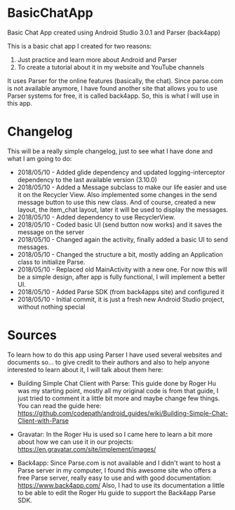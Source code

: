 # BasicChatApp
Basic Chat App created using Android Studio 3.0.1 and Parser (back4app)

This is a basic chat app I created for two reasons:
1. Just practice and learn more about Android and Parser
2. To create a tutorial about it in my website and YouTube channels

It uses Parser for the online features (basically, the chat). Since parse.com is not available anymore, I have found another site that allows you to use Parser systems for free, it is called back4app. So, this is what I will use in this app.

# Changelog
This will be a really simple changelog, just to see what I have done and what I am going to do:

* 2018/05/10 - Added glide dependency and updated logging-interceptor dependency to the last available version (3.10.0)
* 2018/05/10 - Added a Message subclass to make our life easier and use it on the Recycler View. Also implemented some changes in the send message button to use this new class. And of course, created a new layout, the item_chat layout, later it will be used to display the messages.
* 2018/05/10 - Added dependency to use RecyclerView.
* 2018/05/10 - Coded basic UI (send button now works) and it saves the message on the server
* 2018/05/10 - Changed again the activity, finally added a basic UI to send messages.
* 2018/05/10 - Changed the structure a bit, mostly adding an Application class to initialize Parse.
* 2018/05/10 - Replaced old MainActivity with a new one. For now this will be a simple design, after app is fully functional, I will implement a better UI.
* 2018/05/10 - Added Parse SDK (from back4apps site) and configured it
* 2018/05/10 - Initial commit, it is just a fresh new Android Studio project, without nothing special

# Sources
To learn how to do this app using Parser I have used several websites and documents so... to give credit to their authors and also to help anyone interested to learn about it, I will talk about them here:

* Building Simple Chat Client with Parse: This guide done by Roger Hu was my starting point, mostly all my original code is from that guide, I just tried to comment it a little bit more and maybe change few things. You can read the guide here: https://github.com/codepath/android_guides/wiki/Building-Simple-Chat-Client-with-Parse

* Gravatar: In the Roger Hu is used so I came here to learn a bit more about how we can use it in our projects: https://en.gravatar.com/site/implement/images/

* Back4app: Since Parse.com is not available and I didn't want to host a Parse server in my computer, I found this awesome site who offers a free Parse server, really easy to use and with good documentation: https://www.back4app.com/ Also, I had to use its documentation a little to be able to edit the Roger Hu guide to support the Back4app Parse SDK.
